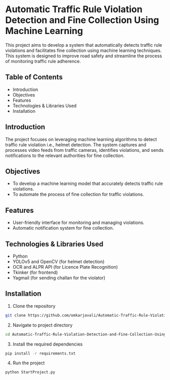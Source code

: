 ﻿# Automatic Traffic Rule Violation Detection and Fine Collection Using Machine Learning

This project aims to develop a system that automatically detects traffic rule violations and facilitates fine collection using machine learning techniques. This system is designed to improve road safety and streamline the process of monitoring traffic rule adherence.

## Table of Contents
- Introduction
- Objectives
- Features
- Technologies & Libraries Used
- Installation

## Introduction
The project focuses on leveraging machine learning algorithms to detect traffic rule violation i.e., helmet detection. The system captures and processes video feeds from traffic cameras, identifies violations, and sends notifications to the relevant authorities for fine collection.

## Objectives
- To develop a machine learning model that accurately detects traffic rule violations.
- To automate the process of fine collection for traffic violations.

## Features
- User-friendly interface for monitoring and managing violations.
- Automatic notification system for fine collection.

## Technologies & Libraries Used
- Python
- YOLOv5 and OpenCV (for helmet detection)
- OCR and ALPR API (for Licence Plate Recognition)
- Tkinker (for frontend)
- Yagmail (for sending challan for the violator)

## Installation
1. Clone the repository
```bash
git clone https://github.com/omkarjavali/Automatic-Traffic-Rule-Violation-Detection-and-Fine-Collection-Using-Machine-Learning.git
```

2. Navigate to project directory
```bash
cd Automatic-Traffic-Rule-Violation-Detection-and-Fine-Collection-Using-Machine-Learning
```

3. Install the required dependencies
```bash
pip install -r requirements.txt
```

4. Run the project
```bash
python StartProject.py
```

